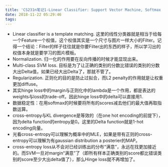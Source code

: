 ```yaml
---
title: 'CS231n笔记1-Linear Classifier: Support Vector Machine, Softmax Classifier'
date: 2018-11-22 05:29:46
tags:
---
```

- Linear classifier is a template matching. 这里的线性分类器就是相当于给每一个Feature一个权值，这个权值其实是一个尺寸与图片一样大小的Filter。记得一个结论：Filter的样子往往就是你要Filter出的东西的样子，所以学习出的权值本身就是要学习的图片模板。
- Normalization. 归一化的作用要在反向传播的时候才能显现出来。
- Multi-class SVM loss. 目标是为了让正确的类别的分数比错误的类别的分数大出Delta值，如果已经大出Delta了，那就不管了。
- Regularization. 正则化的目的是防止过拟合，而L2 penalty的作用就是让权重更加diffuse。
- 其实hinge loss中的margin与正则化中的lambda是一个作用，都是表达的weights与loss的trade-off。因此hinge loss中的delta可以直接用1.
- 数据稳定性：在用softmax的时候要将所有的scores减去他们的最大值再取指数运算。
- cross-entropy与KL divergence是等效的（在one hot encoding的前提下），因为delta function的entropy是0。这里的Delta function就是1-hot encoding向量。
- 光看cross-entropy可以理解为概率中的MLE，如果是带有正则的cross-entropy可以理解为有gaussian distribution a posterier的MAP。
- cross-entropy loss从不会对已经训练出的分布“满意”，永远在找更加接近的。而SVM一旦对margin“满意”了（即所有样本正确类别的score都比错误类别的score至少大出delta值了），那么Hinge loss就不再增加了。

